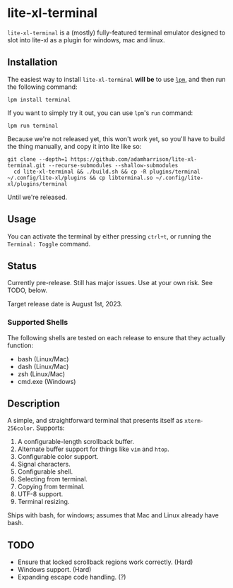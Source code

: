 # lite-xl-terminal

`lite-xl-terminal` is a (mostly) fully-featured terminal emulator designed to slot into lite-xl as a plugin for windows, mac and linux.

## Installation

The easiest way to install `lite-xl-terminal` **will be** to use [`lpm`](https://github.com/lite-xl/lite-xl-plugin-manager), and
then run the following command:

```
lpm install terminal
```

If you want to simply try it out, you can use `lpm`'s `run` command:

```
lpm run terminal
```

Because we're not released yet, this won't work yet, so you'll have to build the thing manually,
and copy it into lite like so:

```
git clone --depth=1 https://github.com/adamharrison/lite-xl-terminal.git --recurse-submodules --shallow-submodules
  cd lite-xl-terminal && ./build.sh && cp -R plugins/terminal ~/.config/lite-xl/plugins && cp libterminal.so ~/.config/lite-xl/plugins/terminal
```

Until we're released.

## Usage

You can activate the terminal by either pressing `ctrl+t`, or running the `Terminal: Toggle` command.

## Status

Currently pre-release. Still has major issues. Use at your own risk. See TODO, below.

Target release date is August 1st, 2023.

### Supported Shells

The following shells are tested on each release to ensure that they actually function:

* bash (Linux/Mac)
* dash (Linux/Mac)
* zsh (Linux/Mac)
* cmd.exe (Windows)

## Description

A simple, and straightforward terminal that presents itself as `xterm-256color`. Supports:

1. A configurable-length scrollback buffer.
2. Alternate buffer support for things like `vim` and `htop`.
3. Configurable color support.
4. Signal characters.
5. Configurable shell.
6. Selecting from terminal.
7. Copying from terminal.
8. UTF-8 support.
9. Terminal resizing.

Ships with bash, for windows; assumes that Mac and Linux already have bash.

## TODO

* Ensure that locked scrollback regions work correctly. (Hard)
* Windows support. (Hard)
* Expanding escape code handling. (?)
